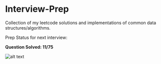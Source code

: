# Interview-Prep
Collection of my leetcode solutions and implementations of common data structures/algorithms.

Prep Status for next interview: 

**Question Solved: 11/75**

![alt text](http://progressed.io/bar/14 "14 Percent") 
